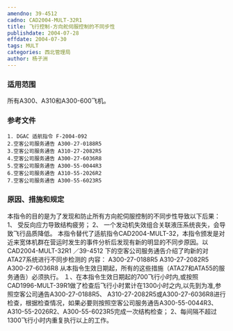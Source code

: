 ```yaml
---
amendno: 39-4512
cadno: CAD2004-MULT-32R1
title: 飞行控制-方向舵伺服控制的不同步性
publishdate: 2004-07-28
effdate: 2004-07-30
tags: MULT
categories: 西北管理局
author: 杨子洲
---
```


### 适用范围 
所有A300、A310和A300-600飞机。

### 参考文件
    1. DGAC 适航指令 F-2004-092 
    2.空客公司服务通告 A300-27-0188R5 
    3.空客公司服务通告 A310-27-2082R5 
    4.空客公司服务通告 A300-27-6036R8 
    5.空客公司服务通告 A300-55-0044R3 
    6.空客公司服务通告 A310-55-2026R2 
    7.空客公司服务通告 A300-55-6023R5 


### 原因、措施和规定 
本指令的目的是为了发现和防止所有方向舵伺服控制的不同步性导致以下后果： 
1、 受反向应力导致结构疲劳； 
2、 一个发动机失效组合关联液压系统丧失，会导致飞行品质降低。 
本指令替代了适航指令CAD2004-MULT-32，本指令颁发是对近来宽体机群在营运时发生的事件分析后发现有新的明显的不同步原因。以
       CAD2004-MULT-32R1  ／39-4512 
下的空客公司服务通告介绍了昀新的对ATA27系统进行不同步检测的
内容： 
A300-27-0188R5 
A310-27-2082R5 
A300-27-6036R8 
从本指令生效日期起，所有的这些措施（ATA27和ATA55的服务通告）必须执行。 
１、在本指令生效日期起的700飞行小时内,或按照CAD1996-MULT-39R1做了检查后飞行小时累计在1300小时之内,以先到为准,参照空客公司通告A300-27-0188R5、 A310-27-2082R5或A300-27-6036R8进行检查，根据检查情况，如果必要则按照空客公司服务通告A300-55-0044R3、A310-55-2026R2、A300-55-6023R5完成一次结构检查； 
2、每间隔不超过1300飞行小时内重复执行以上的工作。
